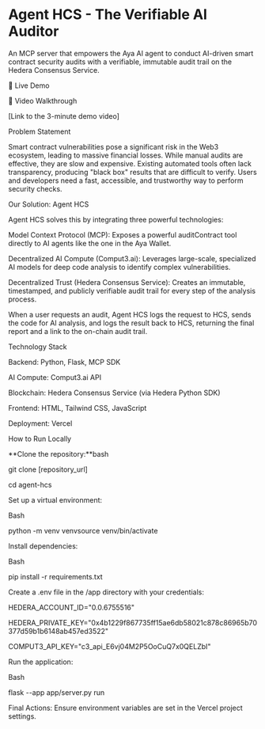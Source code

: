 # Agent HCS - The Verifiable AI Auditor

An MCP server that empowers the Aya AI agent to conduct AI-driven smart contract security audits with a verifiable, immutable audit trail on the Hedera Consensus Service.

🚀 Live Demo

🎥 Video Walkthrough

[Link to the 3-minute demo video]

Problem Statement

Smart contract vulnerabilities pose a significant risk in the Web3 ecosystem, leading to massive financial losses. While manual audits are effective, they are slow and expensive. Existing automated tools often lack transparency, producing "black box" results that are difficult to verify. Users and developers need a fast, accessible, and trustworthy way to perform security checks.

Our Solution: Agent HCS

Agent HCS solves this by integrating three powerful technologies:

Model Context Protocol (MCP): Exposes a powerful auditContract tool directly to AI agents like the one in the Aya Wallet.

Decentralized AI Compute (Comput3.ai): Leverages large-scale, specialized AI models for deep code analysis to identify complex vulnerabilities.

Decentralized Trust (Hedera Consensus Service): Creates an immutable, timestamped, and publicly verifiable audit trail for every step of the analysis process.

When a user requests an audit, Agent HCS logs the request to HCS, sends the code for AI analysis, and logs the result back to HCS, returning the final report and a link to the on-chain audit trail.

Technology Stack

Backend: Python, Flask, MCP SDK

AI Compute: Comput3.ai API

Blockchain: Hedera Consensus Service (via Hedera Python SDK)

Frontend: HTML, Tailwind CSS, JavaScript

Deployment: Vercel

How to Run Locally

**Clone the repository:**bash

git clone [repository_url]

cd agent-hcs





Set up a virtual environment:



Bash



python -m venv venvsource venv/bin/activate

Install dependencies:



Bash



pip install -r requirements.txt

Create a .env file in the /app directory with your credentials:



HEDERA_ACCOUNT_ID="0.0.6755516"

HEDERA_PRIVATE_KEY="0x4b1229f867735ff15ae6db58021c878c86965b70377d59b1b6148ab457ed3522"

COMPUT3_API_KEY="c3_api_E6vj04M2P5OoCuQ7x0QELZbI"

Run the application:



Bash



flask --app app/server.py run



Final Actions: Ensure environment variables are set in the Vercel project settings.


